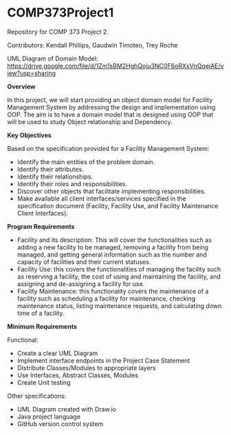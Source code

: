 # COMP373Project1
Repository for COMP 373 Project 2.

Contributors: Kendall Phillips, Gaudwin Timoteo, Trey Roche

UML Diagram of Domain Model: https://drive.google.com/file/d/1Zm1sBM2HghQoju3NC0F6oRXxVnQqejAE/view?usp=sharing

**Overview**

In this project, we will start providing an object domain model for Facility Management System by addressing the design and implementation using OOP. The aim is to have a domain model that is designed using OOP that will be used to study Object relationship and Dependency.


**Key Objectives**

Based on the specification provided for a Facility Management System:
- Identify the main entities of the problem domain. 
- Identify their attributes. 
- Identify their relationships.
- Identify their roles and responsibilities.
- Discover other objects that facilitate implementing responsibilities. 
- Make available all client interfaces/services specified in the specification document (Facility, Facility Use, and Facility Maintenance Client Interfaces).

**Program Requirements**
- Facility and its description: This will cover the functionalities such as adding a new facility to be managed, removing a facility from being managed, and getting general information such as the number and capacity of facilities and their current statuses. 
- Facility Use: this covers the functionalities of managing the facility such as reserving a facility, the cost of using and maintaining the facility, and assigning and de-assigning a facility for use.
- Facility Maintenance: this functionality covers the maintenance of a facility such as scheduling a facility for maintenance, checking maintenance status, listing maintenance requests, and calculating down time of a facility.

**Minimum Requirements**

Functional:
- Create a clear UML Diagram
- Implement interface endpoints in the Project Case Statement
- Distribute Classes/Modules to appropriate layers
- Use Interfaces, Abstract Classes, Modules
- Create Unit testing

Other specifications:
- UML Diagram created with Draw.io
- Java project language
- GitHub version control system

